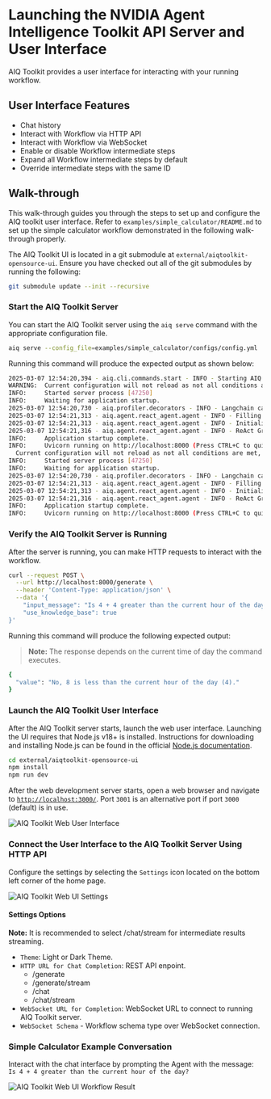 <!--
SPDX-FileCopyrightText: Copyright (c) 2025, NVIDIA CORPORATION & AFFILIATES. All rights reserved.
SPDX-License-Identifier: Apache-2.0

Licensed under the Apache License, Version 2.0 (the "License");
you may not use this file except in compliance with the License.
You may obtain a copy of the License at

http://www.apache.org/licenses/LICENSE-2.0

Unless required by applicable law or agreed to in writing, software
distributed under the License is distributed on an "AS IS" BASIS,
WITHOUT WARRANTIES OR CONDITIONS OF ANY KIND, either express or implied.
See the License for the specific language governing permissions and
limitations under the License.
-->

# Launching the NVIDIA Agent Intelligence Toolkit API Server and User Interface
AIQ Toolkit provides a user interface for interacting with your running workflow.

## User Interface Features
- Chat history
- Interact with Workflow via HTTP API
- Interact with Workflow via WebSocket
- Enable or disable Workflow intermediate steps
- Expand all Workflow intermediate steps by default
- Override intermediate steps with the same ID

## Walk-through
This walk-through guides you through the steps to set up and configure the AIQ toolkit user interface. Refer to `examples/simple_calculator/README.md` to set up the simple calculator workflow demonstrated in the following walk-through properly.


The AIQ Toolkit UI is located in a git submodule at `external/aiqtoolkit-opensource-ui`. Ensure you have checked out all of the
git submodules by running the following:
```bash
git submodule update --init --recursive
```

### Start the AIQ Toolkit Server
You can start the AIQ Toolkit server using the `aiq serve` command with the appropriate configuration file.

```bash
aiq serve --config_file=examples/simple_calculator/configs/config.yml
```
Running this command will produce the expected output as shown below:
```bash
2025-03-07 12:54:20,394 - aiq.cli.commands.start - INFO - Starting AIQ Toolkit from config file: 'examples/simple_calculator/configs/config.yml'
WARNING:  Current configuration will not reload as not all conditions are met, please refer to documentation.
INFO:     Started server process [47250]
INFO:     Waiting for application startup.
2025-03-07 12:54:20,730 - aiq.profiler.decorators - INFO - Langchain callback handler registered
2025-03-07 12:54:21,313 - aiq.agent.react_agent.agent - INFO - Filling the prompt variables "tools" and "tool_names", using the tools provided in the config.
2025-03-07 12:54:21,313 - aiq.agent.react_agent.agent - INFO - Initialized ReAct Agent Graph
2025-03-07 12:54:21,316 - aiq.agent.react_agent.agent - INFO - ReAct Graph built and compiled successfully
INFO:     Application startup complete.
INFO:     Uvicorn running on http://localhost:8000 (Press CTRL+C to quit)
  Current configuration will not reload as not all conditions are met, please refer to documentation.
INFO:     Started server process [47250]
INFO:     Waiting for application startup.
2025-03-07 12:54:20,730 - aiq.profiler.decorators - INFO - Langchain callback handler registered
2025-03-07 12:54:21,313 - aiq.agent.react_agent.agent - INFO - Filling the prompt variables "tools" and "tool_names", using the tools provided in the config.
2025-03-07 12:54:21,313 - aiq.agent.react_agent.agent - INFO - Initialized ReAct Agent Graph
2025-03-07 12:54:21,316 - aiq.agent.react_agent.agent - INFO - ReAct Graph built and compiled successfully
INFO:     Application startup complete.
INFO:     Uvicorn running on http://localhost:8000 (Press CTRL+C to quit)
```

### Verify the AIQ Toolkit Server is Running
After the server is running, you can make HTTP requests to interact with the workflow.

```bash
curl --request POST \
  --url http://localhost:8000/generate \
  --header 'Content-Type: application/json' \
  --data '{
    "input_message": "Is 4 + 4 greater than the current hour of the day?",
    "use_knowledge_base": true
}'
```

Running this command will produce the following expected output:
> **Note:** The response depends on the current time of day the command executes.
```bash
{
  "value": "No, 8 is less than the current hour of the day (4)."
}
```

### Launch the AIQ Toolkit User Interface
After the AIQ Toolkit server starts, launch the web user interface. Launching the UI requires that Node.js v18+ is installed. Instructions for downloading and installing Node.js can be found in the official [Node.js documentation](https://nodejs.org/en/download).

```bash
cd external/aiqtoolkit-opensource-ui
npm install
npm run dev
```
After the web development server starts, open a web browser and navigate to [`http://localhost:3000/`](http://localhost:3000/).
Port `3001` is an alternative port if port `3000` (default) is in use.

![AIQ Toolkit Web User Interface](../_static/ui_home_page.png)

### Connect the User Interface to the AIQ Toolkit Server Using HTTP API
Configure the settings by selecting the `Settings` icon located on the bottom left corner of the home page.

![AIQ Toolkit Web UI Settings](../_static/ui_generate_example_settings.png)

#### Settings Options
**Note:** It is recommended to select /chat/stream for intermediate results streaming.
- `Theme`: Light or Dark Theme.
- `HTTP URL for Chat Completion`: REST API enpoint.
  - /generate
  - /generate/stream
  - /chat
  - /chat/stream
- `WebSocket URL for Completion`: WebSocket URL to connect to running AIQ Toolkit server.
- `WebSocket Schema` - Workflow schema type over WebSocket connection.

### Simple Calculator Example Conversation
Interact with the chat interface by prompting the Agent with the
message: `Is 4 + 4 greater than the current hour of the day?`

![AIQ Toolkit Web UI Workflow Result](../_static/ui_generate_example.png)

